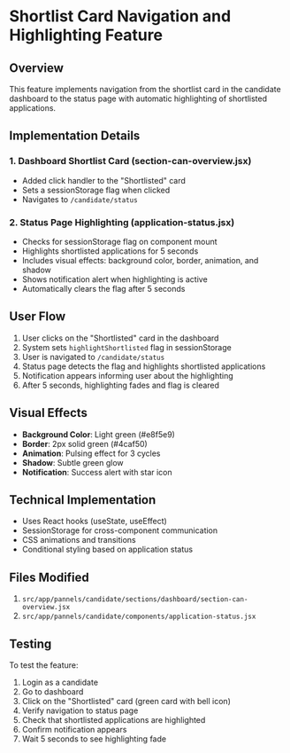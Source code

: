 # Shortlist Card Navigation and Highlighting Feature

## Overview
This feature implements navigation from the shortlist card in the candidate dashboard to the status page with automatic highlighting of shortlisted applications.

## Implementation Details

### 1. Dashboard Shortlist Card (section-can-overview.jsx)
- Added click handler to the "Shortlisted" card
- Sets a sessionStorage flag when clicked
- Navigates to `/candidate/status`

### 2. Status Page Highlighting (application-status.jsx)
- Checks for sessionStorage flag on component mount
- Highlights shortlisted applications for 5 seconds
- Includes visual effects: background color, border, animation, and shadow
- Shows notification alert when highlighting is active
- Automatically clears the flag after 5 seconds

## User Flow
1. User clicks on the "Shortlisted" card in the dashboard
2. System sets `highlightShortlisted` flag in sessionStorage
3. User is navigated to `/candidate/status`
4. Status page detects the flag and highlights shortlisted applications
5. Notification appears informing user about the highlighting
6. After 5 seconds, highlighting fades and flag is cleared

## Visual Effects
- **Background Color**: Light green (#e8f5e9)
- **Border**: 2px solid green (#4caf50)
- **Animation**: Pulsing effect for 3 cycles
- **Shadow**: Subtle green glow
- **Notification**: Success alert with star icon

## Technical Implementation
- Uses React hooks (useState, useEffect)
- SessionStorage for cross-component communication
- CSS animations and transitions
- Conditional styling based on application status

## Files Modified
1. `src/app/pannels/candidate/sections/dashboard/section-can-overview.jsx`
2. `src/app/pannels/candidate/components/application-status.jsx`

## Testing
To test the feature:
1. Login as a candidate
2. Go to dashboard
3. Click on the "Shortlisted" card (green card with bell icon)
4. Verify navigation to status page
5. Check that shortlisted applications are highlighted
6. Confirm notification appears
7. Wait 5 seconds to see highlighting fade
